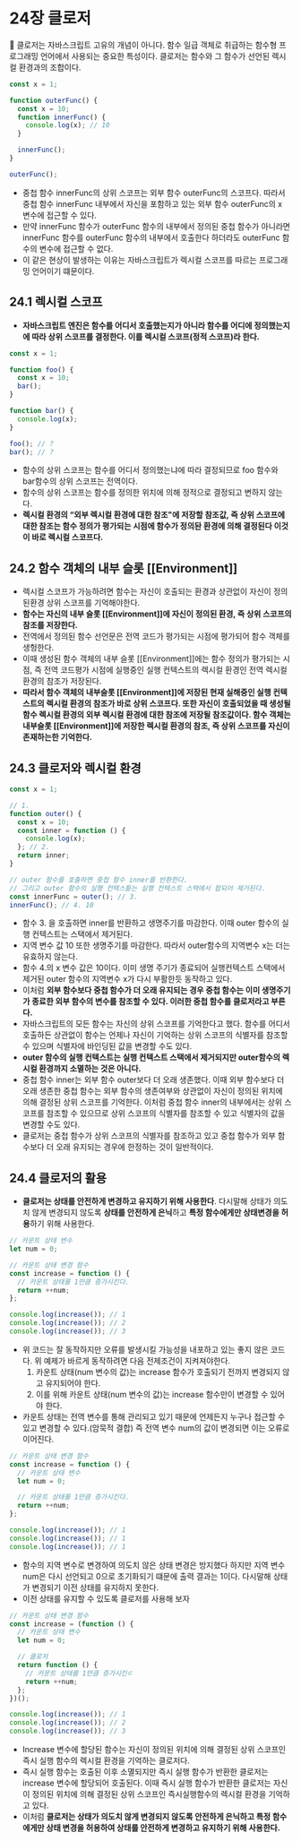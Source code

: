 # 24장 클로저

<aside>
📌 클로저는 자바스크립트 고유의 개념이 아니다. 함수 일급 객체로 취급하는 함수형 프로그래밍 언어에서 사용되는 중요한 특성이다. 클로저는 함수와 그 함수가 선언된 렉시컬 환경과의 조합이다.

</aside>

```jsx
const x = 1;

function outerFunc() {
  const x = 10;
  function innerFunc() {
    console.log(x); // 10
  }

  innerFunc();
}

outerFunc();
```

- 중첩 함수 innerFunc의 상위 스코프는 외부 함수 outerFunc의 스코프다. 따라서 중첩 함수 innerFunc 내부에서 자신을 포함하고 있는 외부 함수 outerFunc의 x 변수에 접근할 수 있다.
- 만약 innerFunc 함수가 outerFunc 함수의 내부에서 정의된 중첩 함수가 아니라면 innerFunc 함수를 outerFunc 함수의 내부에서 호출한다 하더라도 outerFunc 함수의 변수에 접근할 수 없다.
- 이 같은 현상이 발생하는 이유는 자바스크립트가 렉시컬 스코프를 따르는 프로그래밍 언어이기 떄문이다.

## 24.1 렉시컬 스코프

- **자바스크립트 엔진은 함수를 어디서 호출했는지가 아니라 함수를 어디에 정의했는지에 따라 상위 스코프를 결정한다. 이를 렉시컬 스코프(정적 스코프)라 한다.**

```jsx
const x = 1;

function foo() {
  const x = 10;
  bar();
}

function bar() {
  console.log(x);
}

foo(); // ?
bar(); // ?
```

- 함수의 상위 스코프는 함수를 어디서 정의했는냐에 따라 결정되므로 foo 함수와 bar함수의 상위 스코프는 전역이다.
- 함수의 상위 스코프는 함수를 정의한 위치에 의해 정적으로 결정되고 변하지 않는다.
- **렉시컬 환경의 “외부 렉시컬 환경에 대한 참조"에 저장할 참조값, 즉 상위 스코프에 대한 참조는 함수 정의가 평가되는 시점에 함수가 정의돤 환경에 의해 결정된다 이것이 바로 렉시컬 스코프다.**

## 24.2 함수 객체의 내부 슬롯 [[Environment]]

- 렉시컬 스코프가 가능하려면 함수는 자신이 호출되는 환경과 상관없이 자신이 정의된환경 상위 스코프를 기억해야한다.
- **함수는 자신의 내부 슬롯 [[Environment]]에 자신이 정의된 환경, 즉 상위 스코프의 참조를 저장한다.**
- 전역에서 정의된 함수 선언문은 전역 코드가 평가되는 시점에 평가되어 함수 객체를 생헝한다.
- 이때 생성된 함수 객체의 내부 슬롯 [[Environment]]에는 함수 정의가 평가되는 시점, 즉 전역 코드평가 시점에 실행중인 실행 컨텍스트의 렉시컬 환경인 전역 렉시컬 환경의 참조가 저장된다.
- **따라서 함수 객체의 내부슬롯 [[Environment]]에 저장된 현재 실해중인 실행 컨텍스트의 렉시컬 환경의 참조가 바로 상위 스코프다. 또한 자신이 호출되었을 때 생성될 함수 렉시컬 환경의 외부 렉시컬 환경에 대한 참조에 저장될 참조값이다. 함수 객체는 내부슬롯 [[Environment]]에 저장한 렉시컬 환경의 참조, 즉 상위 스코프를 자신이 존재하는한 기억한다.**

## 24.3 클로저와 렉시컬 환경

```jsx
const x = 1;

// 1.
function outer() {
  const x = 10;
  const inner = function () {
    console.log(x);
  }; // 2.
  return inner;
}

// outer 함수를 호출하면 중첩 함수 inner를 반환한다.
// 그리고 outer 함수의 실행 컨텍스틑는 실행 컨텍스트 스택에서 팝되어 제거된다.
const innerFunc = outer(); // 3.
innerFunc(); // 4. 10
```

- 함수 3. 을 호출하면 inner를 반환하고 생명주기를 마감한다. 이때 outer 함수의 실행 컨텍스트는 스택에서 제거된다.
- 지역 변수 값 10 또한 생명주기를 마감한다. 따라서 outer함수의 지역변수 x는 더는 유효하지 않는다.
- 함수 4.의 x 변수 값은 10이다. 이미 생명 주기가 종료되어 실행컨텍스트 스택에서 제거된 outer 함수의 지역변수 x가 다시 부활한듯 동작하고 있다.
- 이처럼 **외부 함수보다 중첩 함수가 더 오래 유지되는 경우 중첩 함수는 이미 생명주기가 종료한 외부 함수의 변수를 참조할 수 있다. 이러한 중첩 함수를 클로저라고 부른다.**
- 자바스크립트의 모든 함수는 자신의 상위 스코프를 기억한다고 했다. 함수를 어디서 호출하든 상관없이 함수는 언제나 자신이 기억하는 상위 스코프의 식별자를 참조할 수 있으며 식별자에 바인딩된 값을 변경할 수도 있다.
- **outer 함수의 실행 컨텍스트는 실행 컨텍스트 스택에서 제거되지만 outer함수의 렉시컬 환경까지 소멸하는 것은 아니다.**
- 중첩 함수 inner는 외부 함수 outer보다 더 오래 생존했다. 이때 외부 함수보다 더 오래 생존한 중첩 함수는 외부 함수의 생존여부와 상관없이 자신이 정의된 위치에 의해 결정된 상위 스코프를 기억한다. 이처럼 중첩 함수 inner의 내부에서는 상위 스코프를 참조할 수 있으므로 상위 스코프의 식별자를 참조할 수 있고 식별자의 값을 변경할 수도 있다.
- 클로저는 중첩 함수가 상위 스코프의 식별자를 참조하고 있고 중첩 함수가 외부 함수보다 더 오래 유지되는 경우에 한정하는 것이 일반적이다.

## 24.4 클로저의 활용

- **클로저는 상태를 안전하게 변경하고 유지하기 위해 사용한다**. 다시말해 상태가 의도치 않게 변경되지 않도록 **상태를 안전하게 은닉**하고 **특정 함수에게만 상태변경을 허용**하기 위해 사용한다.

```jsx
// 카운트 상태 변수
let num = 0;

// 카운트 상태 변경 함수
const increase = function () {
  // 카운트 상태를 1만큼 증가시킨다.
  return ++num;
};

console.log(increase()); // 1
console.log(increase()); // 2
console.log(increase()); // 3
```

- 위 코드는 잘 동작하지만 오류를 발생시킬 가능성을 내포하고 있는 좋지 않은 코드다. 위 예제가 바르게 동작하려면 다음 전제조건이 지켜져야한다.
  1. 카운트 상태(num 변수의 값)는 increase 함수가 호출되기 전까지 변경되지 않고 유지되어야 한다.
  2. 이를 위해 카운트 상태(num 변수의 값)는 increase 함수만이 변경할 수 있어야 한다.
- 카운트 상태는 전역 변수를 통해 관리되고 있기 때문에 언제든지 누구나 접근할 수 있고 변경할 수 있다.(암묵적 결합) 즉 전역 변수 num의 값이 변경되면 이는 오류로 이어진다.

```jsx
// 카운트 상태 변경 함수
const increase = function () {
  // 카운트 상태 변수
  let num = 0;

  // 카운트 상태를 1만큼 증가시킨다.
  return ++num;
};

console.log(increase()); // 1
console.log(increase()); // 1
console.log(increase()); // 1
```

- 함수의 지역 변수로 변경하여 의도치 않은 상태 변경은 방지했다 하지만 지역 변수 num은 다시 선언되고 0으로 초기화되기 떄문에 출력 결과는 1이다. 다시말해 상태가 변경되기 이전 상태를 유지하지 못한다.
- 이전 상태를 유지할 수 있도록 클로저를 사용해 보자

```jsx
// 카운트 상태 변경 함수
const increase = (function () {
  // 카운트 상태 변수
  let num = 0;

  // 클로저
  return function () {
    // 카운트 상태를 1만큼 증가시킨ㄷ
    return ++num;
  };
})();

console.log(increase()); // 1
console.log(increase()); // 2
console.log(increase()); // 3
```

- Increase 변수에 할당된 함수는 자신이 정의된 위치에 의해 결정된 상위 스코프인 즉시 실행 함수의 렉시컬 환경을 기억하는 클로저다.
- 즉시 실행 함수는 호출된 이후 소멸되지만 즉시 실행 함수가 반환한 클로저는 increase 변수에 할당되어 호출된다. 이때 즉시 실행 함수가 반환한 클로저는 자신이 정의된 위치에 의해 결정된 상위 스코프인 즉시실행함수의 렉시컬 환경을 기억하고 있다.
- 이처럼 **클로저는 상태가 의도치 않게 변경되지 않도록 안전하게 은닉하고 특정 함수에게만 상태 변경을 허용하여 상태를 안전하게 변경하고 유지하기 위해 사용한다.**

